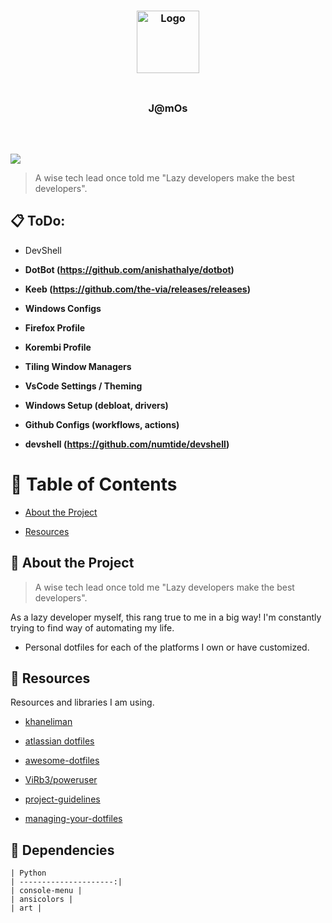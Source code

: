 
  

<h3  align="center">

<img  src="https://images-wixmp-ed30a86b8c4ca887773594c2.wixmp.com/f/b0b8e2ee-cb7a-4ca6-84cc-3fc92b7b1635/dfo81f9-234ff8bc-c669-42b4-93b8-43269a4ad4ee.gif?token=eyJ0eXAiOiJKV1QiLCJhbGciOiJIUzI1NiJ9.eyJzdWIiOiJ1cm46YXBwOjdlMGQxODg5ODIyNjQzNzNhNWYwZDQxNWVhMGQyNmUwIiwiaXNzIjoidXJuOmFwcDo3ZTBkMTg4OTgyMjY0MzczYTVmMGQ0MTVlYTBkMjZlMCIsIm9iaiI6W1t7InBhdGgiOiJcL2ZcL2IwYjhlMmVlLWNiN2EtNGNhNi04NGNjLTNmYzkyYjdiMTYzNVwvZGZvODFmOS0yMzRmZjhiYy1jNjY5LTQyYjQtOTNiOC00MzI2OWE0YWQ0ZWUuZ2lmIn1dXSwiYXVkIjpbInVybjpzZXJ2aWNlOmZpbGUuZG93bmxvYWQiXX0.I9pMusfLCa2kJqRsKXlxyOHL19RQ1T_R8sqZjEOufo4"  width="100"  alt="Logo"/>

<br/>

<img  src="https://raw.githubusercontent.com/catppuccin/catppuccin/main/assets/misc/transparent.png"  height="30"  width="0px"/>

J@mOs

<img  src="https://raw.githubusercontent.com/catppuccin/catppuccin/main/assets/misc/transparent.png"  height="30"  width="0px"/>

</h3>

  
  

<p  align="center">

<a  href="https://github.com/JamesHusband/jamos/contributors"><img  src="https://img.shields.io/github/contributors/JamesHusband/jamos?colorA=363a4f&colorB=a6da95&style=for-the-badge"></a>

</p>

  

>A wise tech lead once told me "Lazy developers make the best developers".

  
  

## :clipboard: ToDo:

- DevShell

-  **DotBot (https://github.com/anishathalye/dotbot)**

-  **Keeb (https://github.com/the-via/releases/releases)**

-  **Windows Configs**

-  **Firefox Profile**

-  **Korembi Profile**

-  **Tiling Window Managers**

-  **VsCode Settings / Theming**

-  **Windows Setup (debloat, drivers)**

-  **Github Configs (workflows, actions)**

-  **devshell (https://github.com/numtide/devshell)**

  
  

# :notebook_with_decorative_cover: Table of Contents

- [About the Project](#star2-about-the-project)

- [Resources](#gem-resources)

  
  

## :star2: About the Project

>A wise tech lead once told me "Lazy developers make the best developers".

  

As a lazy developer myself, this rang true to me in a big way! I'm constantly trying to find way of automating my life.

- Personal dotfiles for each of the platforms I own or have customized.

  
  

## :gem: Resources

  

Resources and libraries I am using.

  

- [khaneliman](https://github.com/khaneliman/dotfiles)

- [atlassian dotfiles](https://www.atlassian.com/git/tutorials/dotfiles)

- [awesome-dotfiles](https://github.com/webpro/awesome-dotfiles)

- [ViRb3/poweruser](https://github.com/ViRb3/poweruser)

- [project-guidelines](https://github.com/elsewhencode/project-guidelines)

- [managing-your-dotfiles](https://anishathalye.com/managing-your-dotfiles)

  
  

## :gem: Dependencies

 

```
| Python
| ---------------------:|
| console-menu |
| ansicolors |
| art |
```
<!--stackedit_data:
eyJoaXN0b3J5IjpbLTIxMjgxMDI0MTQsLTE2ODc0MTMyNTQsLT
IxNTE1OTM4LC00MTE2MDEzODgsLTMxMTQ4NjIyOSwtMjczNTE4
NDc4LDE4MjExNjc3ODUsMTQ2MDU1Mzg3MCwxOTU4NzMwODksMj
Y4NzU3OSwtMzA5NjE1NTA5LC03ODMwNjUxMCwtODY1NzIxMTY0
LDUxODM3MzM4MywtNzM2ODI0MzQsLTE4MjUxODU1NTNdfQ==
-->